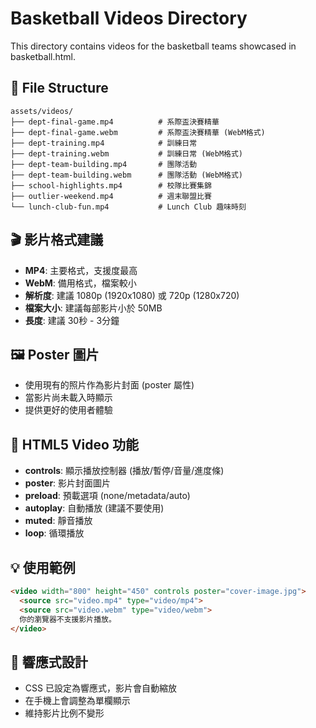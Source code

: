 # Basketball Videos Directory

This directory contains videos for the basketball teams showcased in basketball.html.

## 📁 File Structure
```
assets/videos/
├── dept-final-game.mp4          # 系際盃決賽精華
├── dept-final-game.webm         # 系際盃決賽精華 (WebM格式)
├── dept-training.mp4            # 訓練日常
├── dept-training.webm           # 訓練日常 (WebM格式)
├── dept-team-building.mp4       # 團隊活動
├── dept-team-building.webm      # 團隊活動 (WebM格式)
├── school-highlights.mp4        # 校隊比賽集錦
├── outlier-weekend.mp4          # 週末聯盟比賽
└── lunch-club-fun.mp4           # Lunch Club 趣味時刻
```

## 🎬 影片格式建議
- **MP4**: 主要格式，支援度最高
- **WebM**: 備用格式，檔案較小
- **解析度**: 建議 1080p (1920x1080) 或 720p (1280x720)
- **檔案大小**: 建議每部影片小於 50MB
- **長度**: 建議 30秒 - 3分鐘

## 🖼️ Poster 圖片
- 使用現有的照片作為影片封面 (poster 屬性)
- 當影片尚未載入時顯示
- 提供更好的使用者體驗

## 🎯 HTML5 Video 功能
- **controls**: 顯示播放控制器 (播放/暫停/音量/進度條)
- **poster**: 影片封面圖片
- **preload**: 預載選項 (none/metadata/auto)
- **autoplay**: 自動播放 (建議不要使用)
- **muted**: 靜音播放
- **loop**: 循環播放

## 💡 使用範例
```html
<video width="800" height="450" controls poster="cover-image.jpg">
  <source src="video.mp4" type="video/mp4">
  <source src="video.webm" type="video/webm">
  你的瀏覽器不支援影片播放。
</video>
```

## 📱 響應式設計
- CSS 已設定為響應式，影片會自動縮放
- 在手機上會調整為單欄顯示
- 維持影片比例不變形